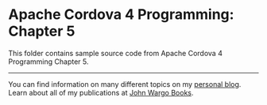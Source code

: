 Apache Cordova 4 Programming: Chapter 5
=======================================


This folder contains sample source code from Apache Cordova 4 Programming Chapter 5.

***

You can find information on many different topics on my [personal blog](http://www.johnwargo.com). Learn about all of my publications at [John Wargo Books](http://www.johnwargobooks.com). 